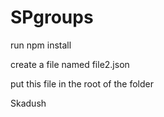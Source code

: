 # SPgroups

run npm install

create a file named file2.json

put this file in the root of the folder

Skadush